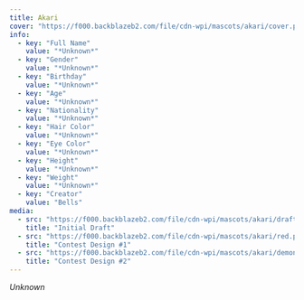 ```yaml
---
title: Akari
cover: "https://f000.backblazeb2.com/file/cdn-wpi/mascots/akari/cover.png"
info:
  - key: "Full Name"
    value: "*Unknown*"
  - key: "Gender"
    value: "*Unknown*"
  - key: "Birthday"
    value: "*Unknown*"
  - key: "Age"
    value: "*Unknown*"
  - key: "Nationality"
    value: "*Unknown*"
  - key: "Hair Color"
    value: "*Unknown*"
  - key: "Eye Color"
    value: "*Unknown*"
  - key: "Height"
    value: "*Unknown*"
  - key: "Weight"
    value: "*Unknown*"
  - key: "Creator"
    value: "Bells"
media:
  - src: "https://f000.backblazeb2.com/file/cdn-wpi/mascots/akari/draft.png"
    title: "Initial Draft"
  - src: "https://f000.backblazeb2.com/file/cdn-wpi/mascots/akari/red.png"
    title: "Contest Design #1"
  - src: "https://f000.backblazeb2.com/file/cdn-wpi/mascots/akari/demongirl.png"
    title: "Contest Design #2"
---
```


*Unknown*

<!--more-->
